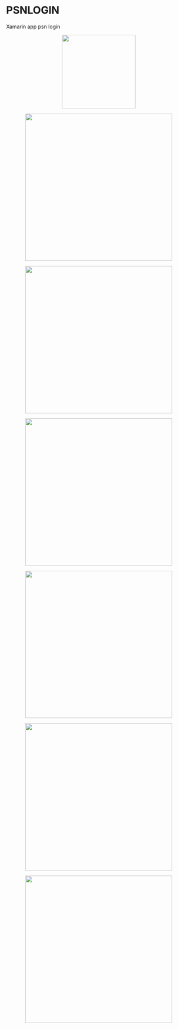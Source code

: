 # PSNLOGIN
 Xamarin app psn login

<p align="center">
<img  width="200" src="Screenshot_20190829-202335.png"/>
</p>
<p align="center">
<img  width="400" src="Screenshot_20190829-202343.png"/>
</p>
<p align="center">
<img  width="400" src="Screenshot_20190829-202353.png"/>
</p>
<p align="center">
<img  width="400" src="Screenshot_20190829-202400.png"/>
</p>
<p align="center">
<img  width="400" src="Screenshot_20190829-202406.png"/>
</p>
<p align="center">
<img  width="400" src="Screenshot_20190829-202455.png"/>
</p>
<p align="center">
<img  width="400" src="Screenshot_20190829-203659.png"/>
</p>
